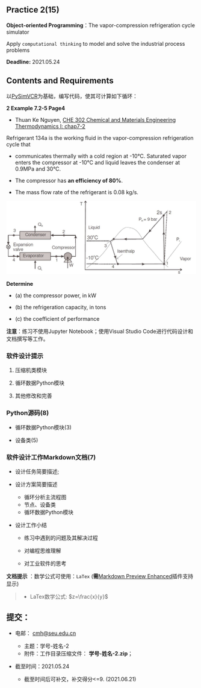 ## Practice 2(15)

**Object-oriented Programming**：The  vapor-compression refrigeration  cycle simulator 

Apply `computational thinking` to model and solve the industrial process problems

**Deadline:**  2021.05.24

## Contents and Requirements

以[PySimVCR](https://github.com/PySEE/PySimVCR)为基础，编写代码，使其可计算如下循环：

**2 Example 7.2-5 Page4** 

* Thuan Ke Nguyen, [CHE 302 Chemical and Materials Engineering Thermodynamics I: chap7-2](https://www.cpp.edu/~tknguyen/che302/Notes/chap7-2.pdf)

Refrigerant 134a is the working fluid in the vapor-compression refrigeration cycle that 

* communicates thermally with a cold region at -10°C. Saturated vapor enters the compressor at -10°C and liquid leaves the condenser at 0.9MPa and 30°C. 

* The compressor has **an efficiency of 80%**. 

* The mass flow rate of the refrigerant is 0.08 kg/s. 

 ![](img/example725.jpg)

**Determine**

 * (a) the compressor power, in kW
 
 * (b) the refrigeration capacity, in tons
 
 * (c) the coefficient of performance
 
**注意**：练习不使用Jupyter Notebook；使用Visual Studio Code进行代码设计和文档撰写等工作。

### 软件设计提示

1. 压缩机类模块

2. 循环数据Python模块

3. 其他修改和完善

### Python源码(8)

* 循环数据Python模块(3)

* 设备类(5)
 
### 软件设计工作Markdown文档(7)

* 设计任务简要描述;

* 设计方案简要描述
  * 循环分析主流程图  
  * 节点、设备类
  * 循环数据Python模块
  
* 设计工作小结
   
    *  练习中遇到的问题及其解决过程 

    *  对编程思维理解
    
    *  对工业软件的思考
  
 **文档提示** ：数学公式可使用：`LaTex` (**需**[Markdown Preview Enhanced](https://shd101wyy.github.io/markdown-preview-enhanced/#/zh-cn/)插件支持显示)

>* LaTex数学公式: $z=\frac{x}{y}$

## 提交：

* 电邮： cmh@seu.edu.cn
  * 主题：学号-姓名-2
  * 附件：工作目录压缩文件： **学号-姓名-2.zip**；

* 截至时间：2021.05.24
  * 截至时间后可补交，补交得分<=9. (2021.06.21)


